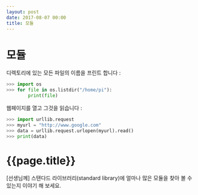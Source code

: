 ```yaml
---
layout: post
date: 2017-08-07 00:00
title: 모듈
---
```


<div id="ppt" markdown="1">

# 모듈

 디렉토리에 있는 모든 파일의 이름을 프린트 합니다 : 

```python
>>> import os
>>> for file in os.listdir("/home/pi"):
        print(file)
```

웹페이지를 열고 그것을 읽습니다 :

```python
>>> import urllib.request
>>> myurl = "http://www.google.com"
>>> data = urllib.request.urlopen(myurl).read()
>>> print(data)
```



</div>

<div id="desc" markdown="1">

# {{page.title}}

[선생님께] 스탠다드 라이브러리(standard library)에 얼마나 많은 모듈을 찾아 볼 수 있는지 이야기 해 보세요.

</div>

